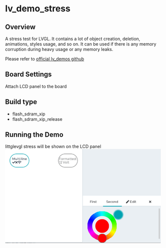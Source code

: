# lv_demo_stress

## Overview

A stress test for LVGL. It contains a lot of object creation, deletion, animations, styles usage, and so on. It can be used if there is any memory corruption during heavy usage or any memory leaks.

Please refer to [official lv_demos github](https://github.com/lvgl/lv_demos)

## Board Settings

Attach LCD panel to the board

## Build type

- flash_sdram_xip
- flash_sdram_xip_release

## Running the Demo

littglevgl stress will be shown on the LCD panel
![lv_demo_stress](doc/lv_demo_stress.gif "lv_demo_stress")
